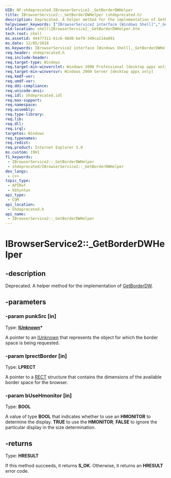 ```yaml
---
UID: NF:shdeprecated.IBrowserService2._GetBorderDWHelper
title: IBrowserService2::_GetBorderDWHelper (shdeprecated.h)
description: Deprecated. A helper method for the implementation of GetBorderDW.
helpviewer_keywords: ["IBrowserService2 interface [Windows Shell]","_GetBorderDWHelper method","IBrowserService2._GetBorderDWHelper","IBrowserService2::_GetBorderDWHelper","_GetBorderDWHelper","_GetBorderDWHelper method [Windows Shell]","_GetBorderDWHelper method [Windows Shell]","IBrowserService2 interface","shdeprecated/IBrowserService2::_GetBorderDWHelper","shell.IBrowserService2__GetBorderDWHelper","zone_IBrowserService2__GetBorderDWHelper"]
old-location: shell\IBrowserService2__GetBorderDWHelper.htm
tech.root: shell
ms.assetid: 44477311-61c6-48d0-bef8-349ca114a891
ms.date: 12/05/2018
ms.keywords: IBrowserService2 interface [Windows Shell],_GetBorderDWHelper method, IBrowserService2._GetBorderDWHelper, IBrowserService2::_GetBorderDWHelper, _GetBorderDWHelper, _GetBorderDWHelper method [Windows Shell], _GetBorderDWHelper method [Windows Shell],IBrowserService2 interface, shdeprecated/IBrowserService2::_GetBorderDWHelper, shell.IBrowserService2__GetBorderDWHelper, zone_IBrowserService2__GetBorderDWHelper
req.header: shdeprecated.h
req.include-header: 
req.target-type: Windows
req.target-min-winverclnt: Windows 2000 Professional [desktop apps only]
req.target-min-winversvr: Windows 2000 Server [desktop apps only]
req.kmdf-ver: 
req.umdf-ver: 
req.ddi-compliance: 
req.unicode-ansi: 
req.idl: Shdeprecated.idl
req.max-support: 
req.namespace: 
req.assembly: 
req.type-library: 
req.lib: 
req.dll: 
req.irql: 
targetos: Windows
req.typenames: 
req.redist: 
req.product: Internet Explorer 5.0
ms.custom: 19H1
f1_keywords:
 - IBrowserService2::_GetBorderDWHelper
 - shdeprecated/IBrowserService2::_GetBorderDWHelper
dev_langs:
 - c++
topic_type:
 - APIRef
 - kbSyntax
api_type:
 - COM
api_location:
 - Shdeprecated.h
api_name:
 - IBrowserService2::_GetBorderDWHelper
---
```


# IBrowserService2::_GetBorderDWHelper


## -description

Deprecated. A helper method for the implementation of <a href="/windows/desktop/api/shlobj_core/nf-shlobj_core-idockingwindowsite-getborderdw">GetBorderDW</a>.

## -parameters

### -param punkSrc [in]

Type: <b><a href="/windows/desktop/api/unknwn/nn-unknwn-iunknown">IUnknown</a>*</b>

A pointer to an <a href="/windows/desktop/api/unknwn/nn-unknwn-iunknown">IUnknown</a> that represents the object for which the border space is being requested.

### -param lprectBorder [in]

Type: <b>LPRECT</b>

A pointer to a <a href="/windows/desktop/api/windef/ns-windef-rect">RECT</a> structure that contains the dimensions of the available border space for the browser.

### -param bUseHmonitor [in]

Type: <b>BOOL</b>

A value of type <b>BOOL</b> that indicates whether to use an <b>HMONITOR</b> to determine the display. <b>TRUE</b> to use the <b>HMONITOR</b>; <b>FALSE</b> to ignore the particular display in the size determination.

## -returns

Type: <b>HRESULT</b>

If this method succeeds, it returns <b xmlns:loc="http://microsoft.com/wdcml/l10n">S_OK</b>. Otherwise, it returns an <b xmlns:loc="http://microsoft.com/wdcml/l10n">HRESULT</b> error code.

